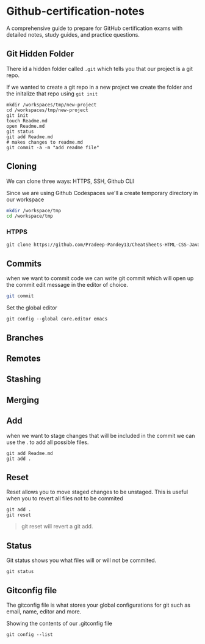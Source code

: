 # Github-certification-notes
A comprehensive guide to prepare for GitHub certification exams with detailed notes, study guides, and practice questions.

## Git Hidden Folder

There id a hidden folder called `.git` which tells you that our project is a git repo.

If we wanted to create a git repo in a new project we create the folder and the initalize that repo using `git init`

```
mkdir /workspaces/tmp/new-project
cd /workspaces/tmp/new-project
git init
touch Readme.md
open Readme.md
git status
git add Readme.md
# makes changes to readme.md
git commit -a -m "add readme file" 
```



## Cloning

We can clone three ways: HTTPS, SSH, Github CLI

Since we are using Github Codespaces we'll a create temporary directory in our workspace

```sh
mkdir /workspace/tmp
cd /workspace/tmp
```

### HTPPS

```md
git clone https://github.com/Pradeep-Pandey13/CheatSheets-HTML-CSS-JavaScript.git

```

## Commits

when we want to commit code we can write git commit which will open up the commit edit message in the editor of choice.

```sh
git commit
```

Set the global editor
```
git config --global core.editor emacs
```

## Branches

## Remotes

## Stashing 

## Merging

## Add 

when we want to stage changes that will be included in the commit
we can use the . to add all possible files. 

```
git add Readme.md
git add .
```

## Reset

Reset allows you to move staged changes to be unstaged.
This is useful when you  to revert all files not to be commited

```
git add .
git reset
```

> git reset will revert a git add.

## Status 

Git status shows you what files will or will not be commited.

```
git status
```

## Gitconfig file

The gitconfig file is what stores your global configurations for git such as email, name, editor and more.

Showing the contents of our .gitconfig file
```
git config --list
```
